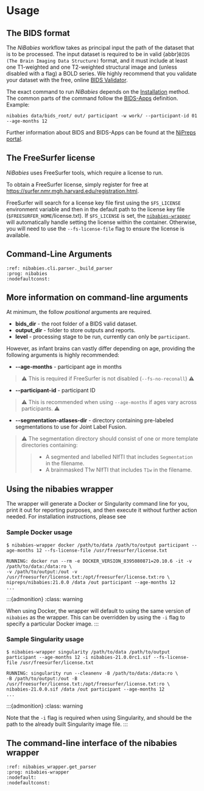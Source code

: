 # Usage

## The BIDS format

The *NiBabies* workflow takes as principal input the path of the dataset
that is to be processed.
The input dataset is required to be in valid
{abbr}`BIDS (The Brain Imaging Data Structure)` format,
and it must include at least one T1-weighted and
one T2-weighted structural image and
(unless disabled with a flag) a BOLD series.
We highly recommend that you validate your dataset with the free, online
[BIDS Validator](http://bids-standard.github.io/bids-validator/).

The exact command to run *NiBabies* depends on the [Installation](./installation.md) method.
The common parts of the command follow the
[BIDS-Apps](https://github.com/BIDS-Apps) definition.
Example:

```Shell
nibabies data/bids_root/ out/ participant -w work/ --participant-id 01 --age-months 12
```

Further information about BIDS and BIDS-Apps can be found at the
[NiPreps portal](https://www.nipreps.org/apps/framework/).

## The FreeSurfer license

*NiBabies* uses FreeSurfer tools, which require a license to run.

To obtain a FreeSurfer license, simply register for free at https://surfer.nmr.mgh.harvard.edu/registration.html.

FreeSurfer will search for a license key file first using the `$FS_LICENSE` environment variable and then in the default path to the license key file (`$FREESURFER_HOME`/license.txt). If `$FS_LICENSE` is set, the [`nibabies-wrapper`](#Using-the-nibabies-wrapper) will automatically handle setting the license within the container.
Otherwise, you will need to use the `--fs-license-file` flag to ensure the license is available.

## Command-Line Arguments
```{argparse}
:ref: nibabies.cli.parser._build_parser
:prog: nibabies
:nodefaultconst:
```

## More information on command-line arguments

At minimum, the follow *positional* arguments are required.

- **bids_dir** - the root folder of a BIDS valid dataset.
- **output_dir** - folder to store outputs and reports.
- **level** - processing stage to be run, currently can only be `participant`.

However, as infant brains can vastly differ depending on age, providing the following arguments is highly recommended:

- **--age-months** - participant age in months

> ⚠️
> This is required if FreeSurfer is not disabled (`--fs-no-reconall`)
> ⚠️

- **--participant-id** - participant ID

> ⚠️
> This is recommended when using `--age-months` if ages vary across participants.
> ⚠️

- **--segmentation-atlases-dir** - directory containing pre-labeled segmentations to use for Joint Label Fusion.

> ⚠️
> The segmentation directory should consist of one or more template directories containing:
>> - A segmented and labelled NIfTI that includes `Segmentation` in the filename.
>> - A brainmasked T1w NIfTI that includes `T1w` in the filename.

## Using the nibabies wrapper

The wrapper will generate a Docker or Singularity command line for you, print it out for reporting purposes, and then execute it without further action needed.
For installation instructions, please see [](./installation.md#Installing-the-nibabies-wrapper)

### Sample Docker usage

```
$ nibabies-wrapper docker /path/to/data /path/to/output participant --age-months 12 --fs-license-file /usr/freesurfer/license.txt

RUNNING: docker run --rm -e DOCKER_VERSION_8395080871=20.10.6 -it -v /path/to/data:/data:ro \
-v /path/to/output:/out -v /usr/freesurfer/license.txt:/opt/freesurfer/license.txt:ro \
nipreps/nibabies:21.0.0 /data /out participant --age-months 12
...
```

:::{admonition}
:class: warning

When using Docker, the wrapper will default to using the same version of `nibabies` as the wrapper.
This can be overridden by using the `-i` flag to specify a particular Docker image.
:::

### Sample Singularity usage

```
$ nibabies-wrapper singularity /path/to/data /path/to/output participant --age-months 12 -i nibabies-21.0.0rc1.sif --fs-license-file /usr/freesurfer/license.txt

RUNNING: singularity run --cleanenv -B /path/to/data:/data:ro \
-B /path/to/output:/out -B /usr/freesurfer/license.txt:/opt/freesurfer/license.txt:ro \
nibabies-21.0.0.sif /data /out participant --age-months 12
...
```

:::{admonition}
:class: warning

Note that the `-i` flag is required when using Singularity, and should be the path to the already built Singularity image file.
:::

The command-line interface of the nibabies wrapper
------------------------------------------------

```{argparse}
:ref: nibabies_wrapper.get_parser
:prog: nibabies-wrapper
:nodefault:
:nodefaultconst:
```
